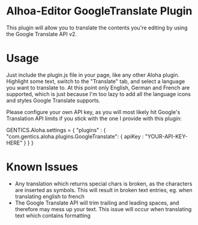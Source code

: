 Alhoa-Editor GoogleTranslate Plugin
===================================
This plugin will allow you to translate the contents you're editing by using the Google Translate API v2.

Usage
=====
Just include the plugin.js file in your page, like any other Aloha plugin. Highlight some text, switch to the "Translate" tab, and select a language you want to translate to.
At this point only English, German and French are supported, which is just because I'm too lazy to add all the language icons and styles Google Translate supports.

Please configure your own API key, as you will most likely hit Google's Translation API limits if you stick with the one I provide with this plugin:

GENTICS.Aloha.settings = {
	"plugins" : {
		"com.gentics.aloha.plugins.GoogleTranslate": {
			apiKey : "YOUR-API-KEY-HERE"
		}
	}
}

Known Issues
============
* Any translation which returns special chars is broken, as the characters are inserted as symbols. This will result in broken text entries, eg. when translating english to french
* The Google Translate API will trim trailing and leading spaces, and therefore may mess up your text. This issue will occur when translating text which contains formatting